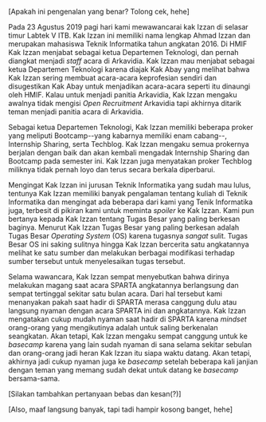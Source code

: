 [Apakah ini pengenalan yang benar? Tolong cek, hehe]

Pada 23 Agustus 2019 pagi hari kami mewawancarai kak Izzan di selasar timur Labtek V ITB. Kak Izzan ini memiliki nama lengkap Ahmad Izzan dan merupakan mahasiswa Teknik Informatika tahun angkatan 2016. Di HMIF Kak Izzan menjabat sebagai ketua Departemen Teknologi, dan pernah diangkat menjadi *staff* acara di Arkavidia. Kak Izzan mau menjabat sebagai ketua Departemen Teknologi karena diajak Kak Abay yang melihat bahwa Kak Izzan sering membuat acara-acara keprofesian sendiri dan disugestikan Kak Abay untuk menjadikan acara-acara seperti itu dinaungi oleh HMIF. Kalau untuk menjadi panitia Arkavidia, Kak Izzan mengaku awalnya tidak mengisi *Open Recruitment* Arkavidia tapi akhirnya ditarik teman menjadi panitia acara di Arkavidia.

Sebagai ketua Departemen Teknologi, Kak Izzan memiliki beberapa proker yang meliputi Bootcamp--yang kabarnya memiliki enam cabang--, Internship Sharing, serta Techblog. Kak Izzan mengaku semua prokernya berjalan dengan baik dan akan kembali mengadak Internship Sharing dan Bootcamp pada semester ini. Kak Izzan juga menyatakan proker Techblog miliknya tidak pernah loyo dan terus secara berkala diperbarui.

Mengingat Kak Izzan ini jurusan Teknik Informatika yang sudah mau lulus, tentunya Kak Izzan memiliki banyak pengalaman tentang kuliah di Teknik Informatika dan mengingat ada beberapa dari kami yang Tenik Informatika juga, terbesit di pikiran kami untuk meminta *spoiler* ke Kak Izzan. Kami pun bertanya kepada Kak Izzan tentang Tugas Besar yang paling berkesan baginya. Menurut Kak Izzan Tugas Besar yang paling berkesan adalah Tugas Besar *Operating System* (OS) karena tugasnya *sangat* sulit. Tugas Besar OS ini saking sulitnya hingga Kak Izzan bercerita satu angkatannya melihat ke satu sumber dan melakukan berbagai modifikasi terhadap sumber tersebut untuk menyelesaikan tugas tersebut.

Selama wawancara, Kak Izzan sempat menyebutkan bahwa dirinya melakukan magang saat acara SPARTA angkatannya berlangsung dan sempat tertinggal sekitar satu bulan acara. Dari hal tersebut kami menanyakan pakah saat hadir di SPARTA merasa canggung dulu atau langsung nyaman dengan acara SPARTA ini dan angkatannya. Kak Izzan mengatakan cukup mudah nyaman saat hadir di SPARTA karena *mindset* orang-orang yang mengikutinya adalah untuk saling berkenalan seangkatan. Akan tetapi, Kak Izzan mengaku sempat canggung untuk ke *basecamp* karena yang lain sudah nyaman di sana selama sekitar sebulan dan orang-orang jadi heran Kak Izzan itu siapa waktu datang. Akan tetapi, akhirnya jadi cukup nyaman juga ke *basecamp* setelah beberapa kali janjian dengan teman yang memang sudah dekat untuk datang ke *basecamp* bersama-sama.

[Silakan tambahkan pertanyaan bebas dan kesan(?)]

[Also, maaf langsung banyak, tapi tadi hampir kosong banget, hehe]

